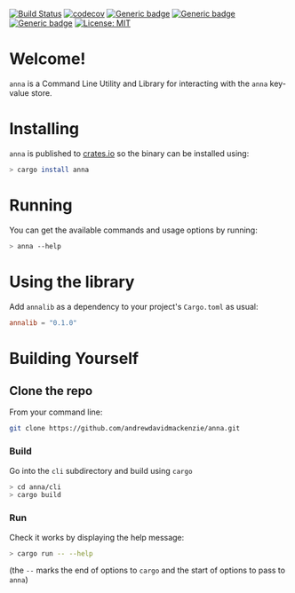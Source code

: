 [![Build Status](https://travis-ci.org/andrewdavidmackenzie/anna.svg?branch=master)](https://travis-ci.org/andrewdavidmackenzie/anna)
[![codecov](https://codecov.io/gh/andrewdavidmackenzie/anna/branch/master/graph/badge.svg)](https://codecov.io/gh/andrewdavidmackenzie/anna)
[![Generic badge](https://img.shields.io/badge/macos-supported-Green.svg)](https://shields.io/)
[![Generic badge](https://img.shields.io/badge/linux-supported-Green.svg)](https://shields.io/)
[![Generic badge](https://img.shields.io/badge/Rust-stable-Green.svg)](https://shields.io/)
[![License: MIT](https://img.shields.io/badge/License-MIT-yellow.svg)](https://opensource.org/licenses/MIT)

# Welcome!
 `anna` is a Command Line Utility and Library for interacting with the `anna` key-value store.

# Installing
`anna` is published to [crates.io](http://crates.io/crates/anna) so the binary can be installed using:
```bash
> cargo install anna
```

# Running
You can get the available commands and usage options by running:
```bash
> anna --help
```

# Using the library
Add `annalib` as a dependency to your project's `Cargo.toml` as usual:
```toml
annalib = "0.1.0"
```

# Building Yourself
## Clone the repo
From your command line:

```bash
git clone https://github.com/andrewdavidmackenzie/anna.git
```

### Build
Go into the `cli` subdirectory and build using `cargo`
```bash
> cd anna/cli
> cargo build
```

### Run
Check it works by displaying the help message:
```bash
> cargo run -- --help
```
(the `--` marks the end of options to `cargo` and the start of options to pass to `anna`)